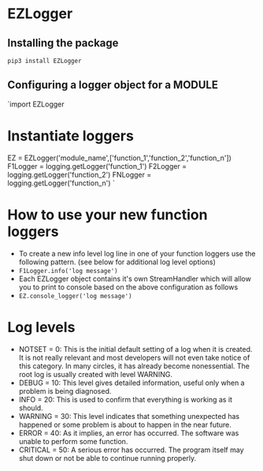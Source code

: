 # EZLogger

## Installing the package

`pip3 install EZLogger`

## Configuring a logger object for a MODULE

`import EZLogger

# Instantiate loggers
EZ = EZLogger('module_name',['function_1','function_2','function_n'])
F1Logger = logging.getLogger('function_1')
F2Logger = logging.getLogger('function_2')
FNLogger = logging.getLogger('function_n')
`

# How to use your new function loggers

* To create a new info level log line in one of your function loggers use the following pattern. (see below for additional log level options)
* `F1Logger.info('log message')`
* Each EZLogger object contains it's own StreamHandler which will allow you to print to console based on the above configuration as follows
* `EZ.console_logger('log message')`

# Log levels

* NOTSET = 0: This is the initial default setting of a log when it is created. It is not really relevant and most developers will not even take notice of this category. In many circles, it has already become nonessential. The root log is usually created with level WARNING.
* DEBUG = 10: This level gives detailed information, useful only when a problem is being diagnosed.
* INFO = 20: This is used to confirm that everything is working as it should.
* WARNING = 30: This level indicates that something unexpected has happened or some problem is about to happen in the near future.
* ERROR = 40: As it implies, an error has occurred. The software was unable to perform some function.
* CRITICAL = 50: A serious error has occurred. The program itself may shut down or not be able to continue running properly.
